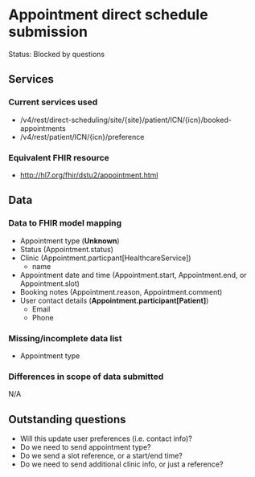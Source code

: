# Appointment direct schedule submission

Status: Blocked by questions

## Services
### Current services used

- /v4/rest/direct-scheduling/site/{site}/patient/ICN/{icn}/booked-appointments
- /v4/rest/patient/ICN/{icn}/preference

### Equivalent FHIR resource

- http://hl7.org/fhir/dstu2/appointment.html

## Data
### Data to FHIR model mapping

- Appointment type (**Unknown**)
- Status (Appointment.status)
- Clinic (Appointment.particpant[HealthcareService])
  - name
- Appointment date and time (Appointment.start, Appointment.end, or Appointment.slot)
- Booking notes (Appointment.reason, Appointment.comment)
- User contact details (**Appointment.participant[Patient]**)
   - Email
   - Phone
### Missing/incomplete data list
- Appointment type

### Differences in scope of data submitted

N/A

## Outstanding questions

- Will this update user preferences (i.e. contact info)?
- Do we need to send appointment type?
- Do we send a slot reference, or a start/end time?
- Do we need to send additional clinic info, or just a reference?

